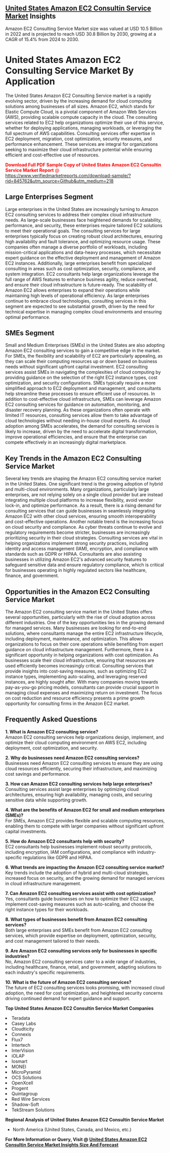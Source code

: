 <h2><a href="https://www.verifiedmarketreports.com/download-sample/?rid=845762&amp;utm_source=Github&amp;utm_medium=218" target="_blank">United States Amazon EC2 Consultin Service Market</a> Insights</h2><p>Amazon EC2 Consulting Service Market size was valued at USD 10.5 Billion in 2022 and is projected to reach USD 30.8 Billion by 2030, growing at a CAGR of 15.4% from 2024 to 2030.</p><p><h1>United States Amazon EC2 Consulting Service Market By Application</h1> <p>The United States Amazon EC2 Consulting Service market is a rapidly evolving sector, driven by the increasing demand for cloud computing solutions among businesses of all sizes. Amazon EC2, which stands for Elastic Compute Cloud, is a pivotal component of Amazon Web Services (AWS), providing scalable compute capacity in the cloud. The consulting services related to EC2 help organizations optimize their use of this service, whether for deploying applications, managing workloads, or leveraging the full spectrum of AWS capabilities. Consulting services offer expertise in EC2 deployment, migration, cost optimization, security measures, and performance enhancement. These services are integral for organizations seeking to maximize their cloud infrastructure potential while ensuring efficient and cost-effective use of resources. <p><span class=""><span style="color: #ff0000;"><strong>Download Full PDF Sample Copy of United States Amazon EC2 Consultin Service Market Report</strong> @ </span><a href="https://www.verifiedmarketreports.com/download-sample/?rid=845762&amp;utm_source=Github&amp;utm_medium=218" target="_blank">https://www.verifiedmarketreports.com/download-sample/?rid=845762&amp;utm_source=Github&amp;utm_medium=218</a></span></p></p> <h2>Large Enterprises Segment</h2> <p>Large enterprises in the United States are increasingly turning to Amazon EC2 consulting services to address their complex cloud infrastructure needs. As large-scale businesses face heightened demands for scalability, performance, and security, these enterprises require tailored EC2 solutions to meet their operational goals. The consulting services for large enterprises typically focus on creating robust cloud architectures, ensuring high availability and fault tolerance, and optimizing resource usage. These companies often manage a diverse portfolio of workloads, including mission-critical applications and data-heavy processes, which necessitate expert guidance on the effective deployment and management of Amazon EC2 instances. Additionally, large enterprises benefit from specialized consulting in areas such as cost optimization, security, compliance, and system integration. EC2 consultants help large organizations leverage the full range of AWS features to enhance business agility, reduce overhead, and ensure their cloud infrastructure is future-ready. The scalability of Amazon EC2 allows enterprises to expand their operations while maintaining high levels of operational efficiency. As large enterprises continue to embrace cloud technologies, consulting services in this segment are expected to see substantial growth, driven by the need for technical expertise in managing complex cloud environments and ensuring optimal performance.</p> <h2>SMEs Segment</h2> <p>Small and Medium Enterprises (SMEs) in the United States are also adopting Amazon EC2 consulting services to gain a competitive edge in the market. For SMEs, the flexibility and scalability of EC2 are particularly appealing, as they can scale their computing resources up or down based on business needs without significant upfront capital investment. EC2 consulting services assist SMEs in navigating the complexities of cloud computing by providing guidance on the selection of the right EC2 instance types, cost optimization, and security configurations. SMEs typically require a more simplified approach to EC2 deployment and management, and consultants help streamline these processes to ensure efficient use of resources. In addition to cost-effective cloud infrastructure, SMEs can leverage Amazon EC2 consulting services for guidance on automation, monitoring, and disaster recovery planning. As these organizations often operate with limited IT resources, consulting services allow them to take advantage of cloud technologies without needing in-house cloud experts. As cloud adoption among SMEs accelerates, the demand for consulting services is likely to increase, driven by the need to accelerate digital transformation, improve operational efficiencies, and ensure that the enterprise can compete effectively in an increasingly digital marketplace.</p> <h2>Key Trends in the Amazon EC2 Consulting Service Market</h2> <p>Several key trends are shaping the Amazon EC2 consulting service market in the United States. One significant trend is the growing adoption of hybrid and multi-cloud environments. Many organizations, particularly large enterprises, are not relying solely on a single cloud provider but are instead integrating multiple cloud platforms to increase flexibility, avoid vendor lock-in, and optimize performance. As a result, there is a rising demand for consulting services that can guide businesses in seamlessly integrating Amazon EC2 with other cloud services, ensuring smooth interoperability and cost-effective operations. Another notable trend is the increasing focus on cloud security and compliance. As cyber threats continue to evolve and regulatory requirements become stricter, businesses are increasingly prioritizing security in their cloud strategies. Consulting services are vital in helping organizations implement strong security practices, including identity and access management (IAM), encryption, and compliance with standards such as GDPR or HIPAA. Consultants are also assisting businesses in utilizing Amazon EC2's advanced security features to safeguard sensitive data and ensure regulatory compliance, which is critical for businesses operating in highly regulated sectors like healthcare, finance, and government.</p> <h2>Opportunities in the Amazon EC2 Consulting Service Market</h2> <p>The Amazon EC2 consulting service market in the United States offers several opportunities, particularly with the rise of cloud adoption across different industries. One of the key opportunities lies in the growing demand for managed services. Many businesses are looking for end-to-end solutions, where consultants manage the entire EC2 infrastructure lifecycle, including deployment, maintenance, and optimization. This allows organizations to focus on their core operations while benefiting from expert guidance on cloud infrastructure management. Furthermore, there is a significant opportunity in helping organizations with cost optimization. As businesses scale their cloud infrastructure, ensuring that resources are used efficiently becomes increasingly critical. Consulting services that provide insights into cost-saving measures, such as optimizing EC2 instance types, implementing auto-scaling, and leveraging reserved instances, are highly sought after. With many companies moving towards pay-as-you-go pricing models, consultants can provide crucial support in managing cloud expenses and maximizing return on investment. The focus on cost reduction and resource efficiency presents a prime growth opportunity for consulting firms in the Amazon EC2 market.</p> <h2>Frequently Asked Questions</h2> <p><b>1. What is Amazon EC2 consulting service?</b><br> Amazon EC2 consulting services help organizations design, implement, and optimize their cloud computing environment on AWS EC2, including deployment, cost optimization, and security.</p> <p><b>2. Why do businesses need Amazon EC2 consulting services?</b><br> Businesses need Amazon EC2 consulting services to ensure they are using cloud resources efficiently, securing their infrastructure, and maximizing cost savings and performance.</p> <p><b>3. How can Amazon EC2 consulting services help large enterprises?</b><br> Consulting services assist large enterprises by optimizing cloud architectures, ensuring high availability, managing costs, and securing sensitive data while supporting growth.</p> <p><b>4. What are the benefits of Amazon EC2 for small and medium enterprises (SMEs)?</b><br> For SMEs, Amazon EC2 provides flexible and scalable computing resources, enabling them to compete with larger companies without significant upfront capital investments.</p> <p><b>5. How do Amazon EC2 consultants help with security?</b><br> EC2 consultants help businesses implement robust security protocols, including encryption, IAM configurations, and compliance with industry-specific regulations like GDPR and HIPAA.</p> <p><b>6. What trends are impacting the Amazon EC2 consulting service market?</b><br> Key trends include the adoption of hybrid and multi-cloud strategies, increased focus on security, and the growing demand for managed services in cloud infrastructure management.</p> <p><b>7. Can Amazon EC2 consulting services assist with cost optimization?</b><br> Yes, consultants guide businesses on how to optimize their EC2 usage, implement cost-saving measures such as auto-scaling, and choose the right instance types for their workloads.</p> <p><b>8. What types of businesses benefit from Amazon EC2 consulting services?</b><br> Both large enterprises and SMEs benefit from Amazon EC2 consulting services, which provide expertise on deployment, optimization, security, and cost management tailored to their needs.</p> <p><b>9. Are Amazon EC2 consulting services only for businesses in specific industries?</b><br> No, Amazon EC2 consulting services cater to a wide range of industries, including healthcare, finance, retail, and government, adapting solutions to each industry's specific requirements.</p> <p><b>10. What is the future of Amazon EC2 consulting services?</b><br> The future of EC2 consulting services looks promising, with increased cloud adoption, the need for cost optimization, and heightened security concerns driving continued demand for expert guidance and support.</p> </p><p><strong>Top United States Amazon EC2 Consultin Service Market Companies</strong></p><div data-test-id=""><p><li>Teradata</li><li> Casey Labs</li><li> Cloudticity</li><li> Connexis</li><li> Flux7</li><li> Intertech</li><li> InterVision</li><li> iOLAP</li><li> Iosmart</li><li> MONEI</li><li> MicroPyramid</li><li> OCS Solutions</li><li> OpenXcell</li><li> Progent</li><li> Quintagroup</li><li> Red Wire Services</li><li> Shadow-Soft</li><li> TekStream Solutions</li></p><div><strong>Regional Analysis of&nbsp;United States Amazon EC2 Consultin Service Market</strong></div><ul><li dir="ltr"><p dir="ltr">North America&nbsp;(United States, Canada, and Mexico, etc.)</p></li></ul><p><strong>For More Information or Query, Visit @&nbsp;</strong><strong><a href="https://www.verifiedmarketreports.com/product/amazon-ec2-consultin-service-market/?utm_source=Github&amp;utm_medium=218" target="_blank">United States Amazon EC2 Consultin Service Market Insights Size And Forecast</a></strong></p></div>
